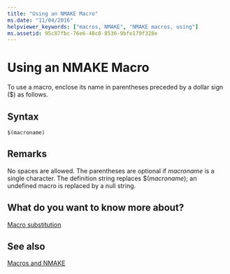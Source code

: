 ```yaml
---
title: "Using an NMAKE Macro"
ms.date: "11/04/2016"
helpviewer_keywords: ["macros, NMAKE", "NMAKE macros, using"]
ms.assetid: 95c87fbc-76e6-48c0-8536-9bfe179f328e
---
```

# Using an NMAKE Macro

To use a macro, enclose its name in parentheses preceded by a dollar sign ($) as follows.

## Syntax

```
$(macroname)
```

## Remarks

No spaces are allowed. The parentheses are optional if *macroname* is a single character. The definition string replaces $(*macroname*); an undefined macro is replaced by a null string.

## What do you want to know more about?

[Macro substitution](macro-substitution.md)

## See also

[Macros and NMAKE](macros-and-nmake.md)
